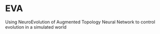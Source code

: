 # EVA
Using NeuroEvolution of Augmented Topology Neural Network to control evolution in a simulated world
